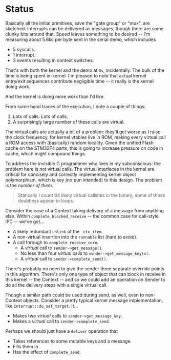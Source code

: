 Status
======

Basically all the initial primitives, save the "gate group" or "mux", are
sketched.  Interrupts can be delivered as messages, though there are some clunky
bits around that.  Speed leaves something to be desired -- I'm measuring about
5.6kc per byte sent in the serial demo, which includes

- 5 syscalls.
- 1 interrupt.
- 3 events resulting in context switches.

That's with both the kernel and the demo at `Os`, incidentally.  The bulk of the
time is being spent in-kernel.  I'm pleased to note that actual kernel
entry/exit sequences contribute negligible time -- it really is the kernel doing
work.

And the kernel is doing more work than I'd like.

From some hand traces of the execution, I note a couple of things:

1. Lots of calls.  *Lots* of calls.
2. A surprisingly large number of these calls are virtual.

The virtual calls are actually a bit of a problem: they'll get worse as I raise
the clock frequency, for kernel vtables live in ROM, making every virtual call a
ROM access with (basically) random locality.  Given the unified Flash cache on
the STM32F4 parts, this is going to increase pressure on code in cache, which
might compound things.

To address the invisible C programmer who lives in my subconscious: the problem
here is not virtual calls.  The virtual interfaces in the kernel are critical
for concisely and correctly implementing kernel object polymorphism, which is
key (no pun intended) to this design.  The problem is the *number of them.*

> Statically I count 64 likely virtual callsites in the binary; some of those
> doubtless appear in loops.

Consider the case of a Context taking delivery of a message from anything else.
Within `complete_blocked_receive` -- the common case for call-style IPC -- we've
got...

- A likely redundant `unlink` of the `_ctx_item`.
- A non-virtual insertion into the `runnable` list (hard to avoid).
- A call through to `complete_receive_core`.
  - A *virtual* call to `sender->get_message()`.
  - No less than four *virtual* calls to `sender->get_message_key(x)`.
  - A *virtual* call to `sender->complete_send()`.

There's probably no need to give the sender three separate override points in
this algorithm.  There's only one type of object that can block in receive in
this kernel -- the Context -- and so we could add an operation on Sender to
do all the delivery steps with a single virtual call.

Though a similar path could be used during send, as well, even to non-Context
objects.  Consider a pretty typical kernel message implementation, like
`Interrupt::do_set_target`.  It...

- Makes two *virtual* calls to `sender->get_message_key`.
- Makes a *virtual* call to `sender->complete_send`.

Perhaps we should just have a `deliver` operation that
- Takes references to some mutable keys and a message.
- Fills them in.
- Has the effect of `complete_send`.


